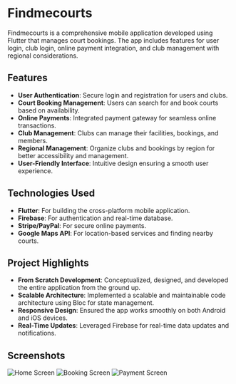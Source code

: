 # Findmecourts

Findmecourts is a comprehensive mobile application developed using Flutter that manages court bookings. The app includes features for user login, club login, online payment integration, and club management with regional considerations.

## Features

- **User Authentication**: Secure login and registration for users and clubs.
- **Court Booking Management**: Users can search for and book courts based on availability.
- **Online Payments**: Integrated payment gateway for seamless online transactions.
- **Club Management**: Clubs can manage their facilities, bookings, and members.
- **Regional Management**: Organize clubs and bookings by region for better accessibility and management.
- **User-Friendly Interface**: Intuitive design ensuring a smooth user experience.

## Technologies Used

- **Flutter**: For building the cross-platform mobile application.
- **Firebase**: For authentication and real-time database.
- **Stripe/PayPal**: For secure online payments.
- **Google Maps API**: For location-based services and finding nearby courts.

## Project Highlights

- **From Scratch Development**: Conceptualized, designed, and developed the entire application from the ground up.
- **Scalable Architecture**: Implemented a scalable and maintainable code architecture using Bloc for state management.
- **Responsive Design**: Ensured the app works smoothly on both Android and iOS devices.
- **Real-Time Updates**: Leveraged Firebase for real-time data updates and notifications.

## Screenshots

![Home Screen](screenshots/home_screen.png)
![Booking Screen](screenshots/booking_screen.png)
![Payment Screen](screenshots/payment_screen.png)



